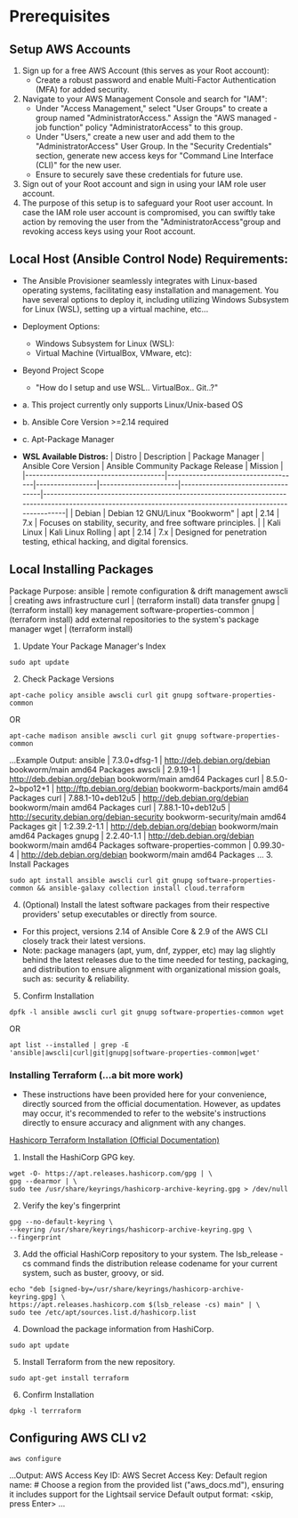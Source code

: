 # **Prerequisites** 
## **Setup AWS Accounts**
1. Sign up for a free AWS Account (this serves as your Root account):
   - Create a robust password and enable Multi-Factor Authentication (MFA) for added security.
2. Navigate to your AWS Management Console and search for "IAM":
   - Under "Access Management," select "User Groups" to create a group named "AdministratorAccess." Assign the "AWS managed - job function" policy "AdministratorAccess" to this group.
   - Under "Users," create a new user and add them to the "AdministratorAccess" User Group. In the "Security Credentials" section, generate new access keys for "Command Line Interface (CLI)" for the new user. 
   - Ensure to securely save these credentials for future use.
3. Sign out of your Root account and sign in using your IAM role user account.
4. The purpose of this setup is to safeguard your Root user account. In case the IAM role user account is compromised, you can swiftly take action by removing the user from the "AdministratorAccess"group and revoking access keys using your Root account.

## **Local Host (Ansible Control Node) Requirements:**
- The Ansible Provisioner seamlessly integrates with Linux-based operating systems, facilitating easy installation and management. You have several options to deploy it, including utilizing Windows Subsystem for Linux (WSL), setting up a virtual machine, etc...

- Deployment Options:
   - Windows Subsystem for Linux (WSL):
   - Virtual Machine (VirtualBox, VMware, etc):
- Beyond Project Scope
   - "How do I setup and use WSL.. VirtualBox.. Git..?"

- a. This project currently only supports Linux/Unix-based OS
- b. Ansible Core Version >=2.14 required
- c. Apt-Package Manager

- **WSL Available Distros:**
| Distro                                | Description                         | Package Manager | Ansible Core Version | Ansible Community Package Release | Mission                                                                                                                                                  |
|---------------------------------------|-------------------------------------|-----------------|----------------------|-----------------------------------|----------------------------------------------------------------------------------------------------------------------------------------------------------|
| Debian                                | Debian 12 GNU/Linux "Bookworm"     | apt             | 2.14                 | 7.x                               | Focuses on stability, security, and free software principles.                                                                                             |
| Kali Linux                            | Kali Linux Rolling                 | apt             | 2.14                 | 7.x                               | Designed for penetration testing, ethical hacking, and digital forensics.

## **Local Installing Packages**
Package Purpose: 
ansible                    | remote configuration & drift management
awscli                     | creating aws infrastructure
curl                       | (terraform install) data transfer 
gnupg                      | (terraform install) key management
software-properties-common | (terraform install) add external repositories to the system's package manager
wget                       | (terraform install)

1. Update Your Package Manager's Index
```
sudo apt update
```
2. Check Package Versions
```
apt-cache policy ansible awscli curl git gnupg software-properties-common
```
OR
```
apt-cache madison ansible awscli curl git gnupg software-properties-common
```
...Example Output:
ansible | 7.3.0+dfsg-1 | http://deb.debian.org/debian bookworm/main amd64 Packages
awscli |   2.9.19-1 | http://deb.debian.org/debian bookworm/main amd64 Packages
curl | 8.5.0-2~bpo12+1 | http://ftp.debian.org/debian bookworm-backports/main amd64 Packages
curl | 7.88.1-10+deb12u5 | http://deb.debian.org/debian bookworm/main amd64 Packages
curl | 7.88.1-10+deb12u5 | http://security.debian.org/debian-security bookworm-security/main amd64 Packages
git | 1:2.39.2-1.1 | http://deb.debian.org/debian bookworm/main amd64 Packages
gnupg | 2.2.40-1.1 | http://deb.debian.org/debian bookworm/main amd64 Packages
software-properties-common |  0.99.30-4 | http://deb.debian.org/debian bookworm/main amd64 Packages
...
3. Install Packages
```
sudo apt install ansible awscli curl git gnupg software-properties-common && ansible-galaxy collection install cloud.terraform
```
4. (Optional) Install the latest software packages from their respective providers' setup executables or directly from source. 
- For this project, versions 2.14 of Ansible Core & 2.9 of the AWS CLI closely track their latest versions. 
- Note: package managers (apt, yum, dnf, zypper, etc) may lag slightly behind the latest releases due to the time needed for testing, packaging, and distribution to ensure alignment with organizational mission goals, such as: security & reliability.

5. Confirm Installation
```
dpfk -l ansible awscli curl git gnupg software-properties-common wget
```
OR
```
apt list --installed | grep -E 'ansible|awscli|curl|git|gnupg|software-properties-common|wget'
```

### **Installing Terraform (...a bit more work)**
- These instructions have been provided here for your convenience, directly sourced from the official documentation. However, as updates may occur, it's recommended to refer to the website's instructions directly to ensure accuracy and alignment with any changes.

[Hashicorp Terraform Installation (Official Documentation)](https://developer.hashicorp.com/terraform/tutorials/aws-get-started/install-cli)

1. Install the HashiCorp GPG key.
```
wget -O- https://apt.releases.hashicorp.com/gpg | \
gpg --dearmor | \
sudo tee /usr/share/keyrings/hashicorp-archive-keyring.gpg > /dev/null
```
2. Verify the key's fingerprint
```
gpg --no-default-keyring \
--keyring /usr/share/keyrings/hashicorp-archive-keyring.gpg \
--fingerprint
```
3. Add the official HashiCorp repository to your system. The lsb_release -cs command finds the distribution release codename for your current system, such as buster, groovy, or sid.
```
echo "deb [signed-by=/usr/share/keyrings/hashicorp-archive-keyring.gpg] \
https://apt.releases.hashicorp.com $(lsb_release -cs) main" | \
sudo tee /etc/apt/sources.list.d/hashicorp.list
```
4. Download the package information from HashiCorp.
```
sudo apt update
```
5. Install Terraform from the new repository.
```
sudo apt-get install terraform
```
6. Confirm Installation
```
dpkg -l terrraform
```

## **Configuring AWS CLI v2**
```
aws configure
```
...Output:
AWS Access Key ID: <AWS Access Key ID>
AWS Secret Access Key: <AWS Secret Access Key>
Default region name: <us-west-2> # Choose a region from the provided list ("aws_docs.md"), ensuring it includes support for the Lightsail service
Default output format: <skip, press Enter>
...


